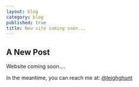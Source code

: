 ```yaml
---
layout: blog
category: blog
published: true
title: New site coming soon...
---
```


## A New Post

Website coming soon....

In the meantime, you can reach me at: [@leighghunt](twitter.com/leighghunt)